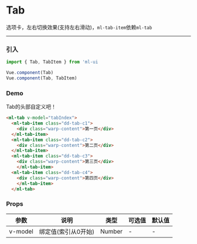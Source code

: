 # Tab

选项卡，左右切换效果(支持左右滑动)，`ml-tab-item`依赖`ml-tab`
<hr>

### 引入
```js
import { Tab, TabItem } from 'ml-ui

Vue.component(Tab)
Vue.component(Tab, TabItem)
```
### Demo

Tab的头部自定义吧！

```html
<ml-tab v-model="tabIndex">
  <ml-tab-item class="dd-tab-c1">
    <div class="warp-content">第一页</div>
  </ml-tab-item>
  <ml-tab-item class="dd-tab-c2">
    <div class="warp-content">第二页</div>
  </ml-tab-item>
  <ml-tab-item class="dd-tab-c3">
    <div class="warp-content">第三页</div>
    </ml-tab-item>
  <ml-tab-item class="dd-tab-c4">
    <div class="warp-content">第四页</div>
    </ml-tab-item>
  </ml-tab>
```
### Props
| 参数          | 说明            | 类型            | 可选值                 | 默认值   |
|-------------  |---------------- |---------------- |-------------- |-------- |
| v-model         | 绑定值(索引从0开始)		  | Number  | - | - |
